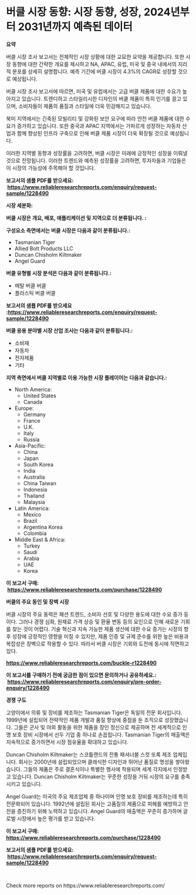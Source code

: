 <p><h1>버클 시장 동향: 시장 동향, 성장, 2024년부터 2031년까지 예측된 데이터</h1></p><p><strong>요약</strong></p>
<p><p>버클 시장 조사 보고서는 전체적인 시장 상황에 대한 교묘한 요약을 제공합니다. 또한 시장 동향에 대한 간략한 개요를 제시하고 NA, APAC, 유럽, 미국 및 중국 내에서의 지리적 분포를 상세히 설명합니다. 예측 기간에 버클 시장이 4.3%의 CAGR로 성장할 것으로 예상됩니다.</p><p>버클 시장 조사 보고서에 따르면, 미국 및 유럽에서는 고급 버클 제품에 대한 수요가 높아지고 있습니다. 트렌디하고 스타일리시한 디자인의 버클 제품이 특히 인기를 끌고 있으며, 소비자들이 제품의 품질과 스타일에 더욱 민감해지고 있습니다.</p><p>북미 지역에서는 긴축된 모빌리티 및 강화된 보안 요구에 따라 안전 버클 제품에 대한 수요가 증가하고 있습니다. 또한 중국과 APAC 지역에서는 가파르게 성장하는 자동차 산업과 함께 향상된 인프라 구축으로 인해 버클 제품 시장이 더욱 확장될 것으로 예상됩니다.</p><p>이러한 지역별 동향과 성장률을 고려하면, 버클 시장은 미래에 긍정적인 성장을 이뤄낼 것으로 전망됩니다. 이러한 트렌드와 예측된 성장률을 고려하면, 투자자들과 기업들은 이 시장의 가능성에 주목해야 할 것입니다.</p></p>
<p><strong>보고서의 샘플 PDF를 받으세요: &nbsp;<a href="https://www.reliableresearchreports.com/enquiry/request-sample/1228490">https://www.reliableresearchreports.com/enquiry/request-sample/1228490</a></strong></p>
<p><strong>시장 세분화:</strong></p>
<p><strong> 버클 시장은 개요, 배포, 애플리케이션 및 지역으로 더 분류됩니다. :</strong></p>
<p><strong>구성요소 측면에서는 버클 시장은 다음과 같이 분류됩니다.:</strong></p>
<p><ul><li>Tasmanian Tiger</li><li>Allied Bolt Products LLC</li><li>Duncan Chisholm Kiltmaker</li><li>Angel Guard</li></ul></p>
<p><strong> 버클 유형별 시장 분석은 다음과 같이 분류됩니다.:</strong></p>
<p><ul><li>메탈 버클 버클</li><li>플라스틱 버클 버클</li></ul></p>
<p><strong>보고서의 샘플 PDF를 받으세요 :<a href="https://www.reliableresearchreports.com/enquiry/request-sample/1228490">https://www.reliableresearchreports.com/enquiry/request-sample/1228490</a></strong></p>
<p><strong> 버클 응용 분야별 시장 산업 조사는 다음과 같이 분류됩니다.:</strong></p>
<p><ul><li>소비재</li><li>자동차</li><li>전자제품</li><li>기타</li></ul></p>
<p><strong>지역 측면에서 버클 지역별로 이용 가능한 시장 플레이어는 다음과 같습니다.:</strong></p>
<p><ul>
    <li>
        North America:
        <ul>
            <li>United States</li>
            <li>Canada</li>
        </ul>
    </li>
    <li>
        Europe:
        <ul>
            <li>Germany</li>
            <li>France</li>
            <li>U.K.</li>
            <li>Italy</li>
            <li>Russia</li>
        </ul>
    </li>
    <li>
        Asia-Pacific:
        <ul>
            <li>China</li>
            <li>Japan</li>
            <li>South Korea</li>
            <li>India</li>
            <li>Australia</li>
            <li>China Taiwan</li>
            <li>Indonesia</li>
            <li>Thailand</li>
            <li>Malaysia</li>
        </ul>
    </li>
    <li>
        Latin America:
        <ul>
            <li>Mexico</li>
            <li>Brazil</li>
            <li>Argentina Korea</li>
            <li>Colombia</li>
        </ul>
    </li>
    <li>
        Middle East & Africa:
        <ul>
            <li>Turkey</li>
            <li>Saudi</li>
            <li>Arabia</li>
            <li>UAE</li>
            <li>Korea</li>
        </ul>
    </li>
    </ul></p>
<p><strong>이 보고서 구매: &nbsp;<a href="https://www.reliableresearchreports.com/purchase/1228490">https://www.reliableresearchreports.com/purchase/1228490</a></strong></p>
<p><strong>버클의 주요 동인 및 장벽 시장</strong></p>
<p><p>버클 시장의 주요 동력은 패션 트렌드, 소비자 선호 및 다양한 용도에 대한 수요 증가 등이다. 그러나 경쟁 심화, 원재료 가격 상승 및 환율 변동 등의 요인으로 인해 새로운 기회를 찾는 것이 어렵다. 기술 혁신과 지속 가능한 제품 생산에 대한 수요 증가는 시장의 향후 성장에 긍정적인 영향을 미칠 수 있지만, 제품 인증 및 규제 준수를 위한 높은 비용과 복잡성은 장벽으로 작용할 수 있다. 따라서 버클 시장은 기회와 도전에 동시에 직면하고 있다.</p></p>
<p><strong><a href="https://www.reliableresearchreports.com/buckle-r1228490">https://www.reliableresearchreports.com/buckle-r1228490</a></strong></p>
<p><strong>이 보고서를 구매하기 전에 궁금한 점이 있으면 문의하거나 공유하세요.: &nbsp;<a href="https://www.reliableresearchreports.com/enquiry/pre-order-enquiry/1228490">https://www.reliableresearchreports.com/enquiry/pre-order-enquiry/1228490</a></strong></p>
<p><strong>경쟁 구도</strong></p>
<p><p>고양이에서 의류 및 장비를 제조하는 Tasmanian Tiger은 독일의 전문 회사입니다. 1999년에 설립되어 전략적인 제품 개발과 품질 향상에 중점을 둔 조직으로 성장했습니다. 그들은 군사 및 야외 활동을 위한 제품을 장인 정신으로 제공하며 전 세계적으로 인명 보호 장비 시장에서 선두 기업 중 하나로 손꼽힙니다. Tasmanian Tiger의 매출액은 지속적으로 증가하면서 시장 점유율을 확대하고 있습니다.</p><p>Duncan Chisholm Kiltmaker는 스코틀랜드의 전통 패셔너블 스컷 또록 제조 업체입니다. 회사는 2000년에 설립되었으며 클래식한 디자인과 뛰어난 품질로 명성을 쌓아왔습니다. 그들의 제품은 주로 결혼식이나 특별한 행사에 착용되며 세계 각지에서 인정받고 있습니다. Duncan Chisholm Kiltmaker는 꾸준한 성장을 거둬 시장의 요구를 충족시키고 있습니다.</p><p>Angel Guard는 미국의 주요 제조업체 중 하나이며 인명 보호 장비를 제조하는데 특히 전문화되어 있습니다. 1992년에 설립된 회사는 고품질의 제품으로 피해를 예방하고 안전을 증진하기 위해 노력하고 있습니다. Angel Guard의 매출액은 꾸준히 증가하며 글로벌 시장에서 높은 평가를 받고 있습니다.</p></p>
<p><strong>이 보고서 구매: &nbsp; <a href="https://www.reliableresearchreports.com/purchase/1228490">https://www.reliableresearchreports.com/purchase/1228490</a></strong></p>
<p><strong>보고서의 샘플 PDF를 받으세요: &nbsp;<a href="https://www.reliableresearchreports.com/enquiry/request-sample/1228490">https://www.reliableresearchreports.com/enquiry/request-sample/1228490</a></strong><strong></strong></p>
<p>&nbsp;</p>
<p>Check more reports on https://www.reliableresearchreports.com/</p>